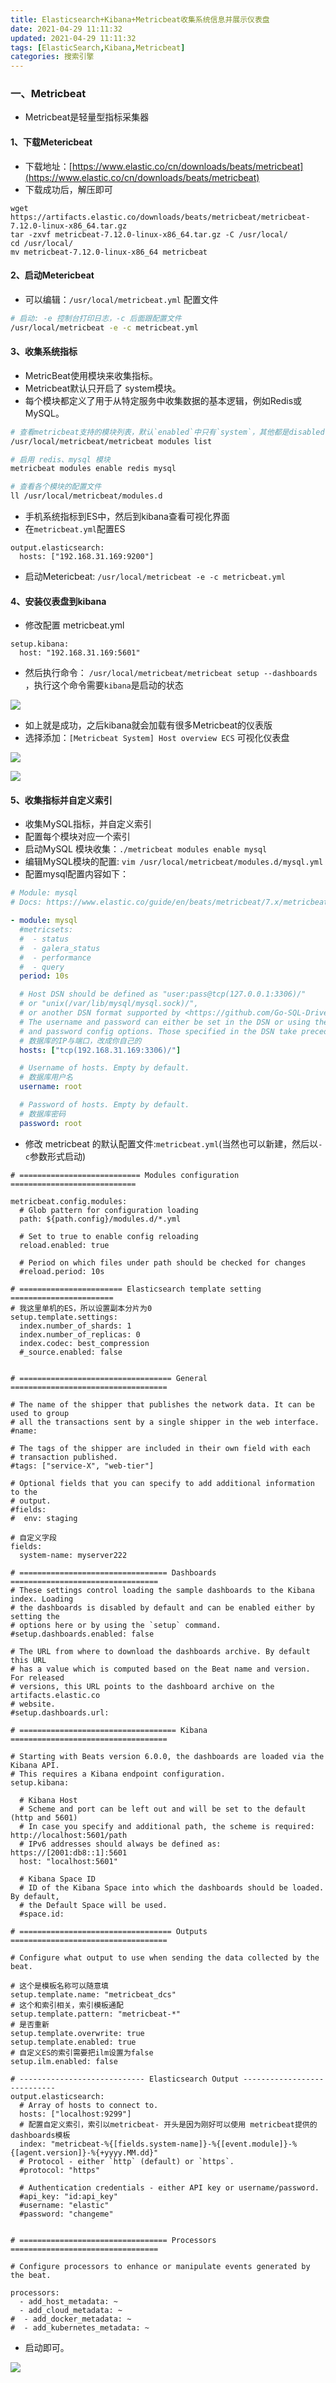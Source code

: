 ```yaml
---
title: Elasticsearch+Kibana+Metricbeat收集系统信息并展示仪表盘
date: 2021-04-29 11:11:32
updated: 2021-04-29 11:11:32
tags: [ElasticSearch,Kibana,Metricbeat]
categories: 搜索引擎
---
```

### 一、Metricbeat
+ Metricbeat是轻量型指标采集器

#### 1、下载Metericbeat
+ 下载地址：[https://www.elastic.co/cn/downloads/beats/metricbeat](https://www.elastic.co/cn/downloads/beats/metricbeat)
+ 下载成功后，解压即可
```
wget https://artifacts.elastic.co/downloads/beats/metricbeat/metricbeat-7.12.0-linux-x86_64.tar.gz
tar -zxvf metricbeat-7.12.0-linux-x86_64.tar.gz -C /usr/local/
cd /usr/local/
mv metricbeat-7.12.0-linux-x86_64 metricbeat
```
#### 2、启动Metericbeat
+ 可以编辑：`/usr/local/metricbeat.yml` 配置文件
```bash
# 启动: -e 控制台打印日志，-c 后面跟配置文件
/usr/local/metricbeat -e -c metricbeat.yml
```

#### 3、收集系统指标
+ MetricBeat使用模块来收集指标。
+ Metricbeat默认只开启了 system模块。
+ 每个模块都定义了用于从特定服务中收集数据的基本逻辑，例如Redis或MySQL。

```bash
# 查看metricbeat支持的模块列表，默认`enabled`中只有`system`，其他都是disabled不启用.
/usr/local/metricbeat/metricbeat modules list

# 启用 redis、mysql 模块
metricbeat modules enable redis mysql

# 查看各个模块的配置文件
ll /usr/local/metricbeat/modules.d
```
+ 手机系统指标到ES中，然后到kibana查看可视化界面
+ 在`metricbeat.yml`配置ES

```
output.elasticsearch:
  hosts: ["192.168.31.169:9200"]
```
+ 启动Metericbeat: `/usr/local/metricbeat -e -c metricbeat.yml`


#### 4、安装仪表盘到kibana
+ 修改配置 metricbeat.yml
```
setup.kibana:
  host: "192.168.31.169:5601"
```
+ 然后执行命令：
`/usr/local/metricbeat/metricbeat setup --dashboards` ，执行这个命令需要`kibana`是启动的状态

![](setup-metricbeat.png)

+ 如上就是成功，之后kibana就会加载有很多Metricbeat的仪表版
+ 选择添加：`[Metricbeat System] Host overview ECS` 可视化仪表盘

![](dashboards.png)

![](dashboards2.png)

#### 5、收集指标并自定义索引
+ 收集MySQL指标，并自定义索引
+ 配置每个模块对应一个索引
+ 启动MySQL 模块收集：`./metricbeat modules enable mysql`
+ 编辑MySQL模块的配置:
`vim /usr/local/metricbeat/modules.d/mysql.yml`
+ 配置mysql配置内容如下：

```yml
# Module: mysql
# Docs: https://www.elastic.co/guide/en/beats/metricbeat/7.x/metricbeat-module-mysql.html

- module: mysql
  #metricsets:
  #  - status
  #  - galera_status
  #  - performance
  #  - query
  period: 10s

  # Host DSN should be defined as "user:pass@tcp(127.0.0.1:3306)/"
  # or "unix(/var/lib/mysql/mysql.sock)/",
  # or another DSN format supported by <https://github.com/Go-SQL-Driver/MySQL/>.
  # The username and password can either be set in the DSN or using the username
  # and password config options. Those specified in the DSN take precedence.
  # 数据库的IP与端口，改成你自己的
  hosts: ["tcp(192.168.31.169:3306)/"]

  # Username of hosts. Empty by default.
  # 数据库用户名
  username: root

  # Password of hosts. Empty by default.
  # 数据库密码
  password: root

```
+ 修改 metricbeat 的默认配置文件:`metricbeat.yml`(当然也可以新建，然后以`-c`参数形式启动)

```
# =========================== Modules configuration ============================

metricbeat.config.modules:
  # Glob pattern for configuration loading
  path: ${path.config}/modules.d/*.yml

  # Set to true to enable config reloading
  reload.enabled: true

  # Period on which files under path should be checked for changes
  #reload.period: 10s

# ======================= Elasticsearch template setting =======================
# 我这里单机的ES，所以设置副本分片为0
setup.template.settings:
  index.number_of_shards: 1
  index.number_of_replicas: 0
  index.codec: best_compression
  #_source.enabled: false


# ================================== General ===================================

# The name of the shipper that publishes the network data. It can be used to group
# all the transactions sent by a single shipper in the web interface.
#name:

# The tags of the shipper are included in their own field with each
# transaction published.
#tags: ["service-X", "web-tier"]

# Optional fields that you can specify to add additional information to the
# output.
#fields:
#  env: staging

# 自定义字段
fields:
  system-name: myserver222

# ================================= Dashboards =================================
# These settings control loading the sample dashboards to the Kibana index. Loading
# the dashboards is disabled by default and can be enabled either by setting the
# options here or by using the `setup` command.
#setup.dashboards.enabled: false

# The URL from where to download the dashboards archive. By default this URL
# has a value which is computed based on the Beat name and version. For released
# versions, this URL points to the dashboard archive on the artifacts.elastic.co
# website.
#setup.dashboards.url:

# =================================== Kibana ===================================

# Starting with Beats version 6.0.0, the dashboards are loaded via the Kibana API.
# This requires a Kibana endpoint configuration.
setup.kibana:

  # Kibana Host
  # Scheme and port can be left out and will be set to the default (http and 5601)
  # In case you specify and additional path, the scheme is required: http://localhost:5601/path
  # IPv6 addresses should always be defined as: https://[2001:db8::1]:5601
  host: "localhost:5601"

  # Kibana Space ID
  # ID of the Kibana Space into which the dashboards should be loaded. By default,
  # the Default Space will be used.
  #space.id:

# ================================== Outputs ===================================

# Configure what output to use when sending the data collected by the beat.

# 这个是模板名称可以随意填
setup.template.name: "metricbeat_dcs"
# 这个和索引相关，索引模板通配
setup.template.pattern: "metricbeat-*"
# 是否重新
setup.template.overwrite: true
setup.template.enabled: true
# 自定义ES的索引需要把ilm设置为false
setup.ilm.enabled: false

# ---------------------------- Elasticsearch Output ----------------------------
output.elasticsearch:
  # Array of hosts to connect to.
  hosts: ["localhost:9299"]
  # 配置自定义索引，索引以metricbeat- 开头是因为刚好可以使用 metricbeat提供的dashboards模板
  index: "metricbeat-%{[fields.system-name]}-%{[event.module]}-%{[agent.version]}-%{+yyyy.MM.dd}"
  # Protocol - either `http` (default) or `https`.
  #protocol: "https"

  # Authentication credentials - either API key or username/password.
  #api_key: "id:api_key"
  #username: "elastic"
  #password: "changeme"


# ================================= Processors =================================

# Configure processors to enhance or manipulate events generated by the beat.

processors:
  - add_host_metadata: ~
  - add_cloud_metadata: ~
#  - add_docker_metadata: ~
#  - add_kubernetes_metadata: ~
```
+ 启动即可。

![](mysql.png)
